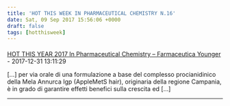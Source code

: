 ```yaml
---
title: 'HOT THIS WEEK IN PHARMACEUTICAL CHEMISTRY N.16'
date: Sat, 09 Sep 2017 15:56:06 +0000
draft: false
tags: [hotthisweek]
---
```



#### 
[HOT THIS YEAR 2017 In Pharmaceutical Chemistry &#8211; Farmaceutica Younger](https://silviavernotico.wordpress.com/2017/12/31/hot-this-year-2017-in-pharmaceutical-chemistry/ "") - 2017-12-31 13:11:29

\[…\] per via orale di una formulazione a base del complesso procianidinico della Mela Annurca Igp (AppleMetS hair), originaria della regione Campania, è in grado di garantire effetti benefici sulla crescita ed \[…\]
<hr />
